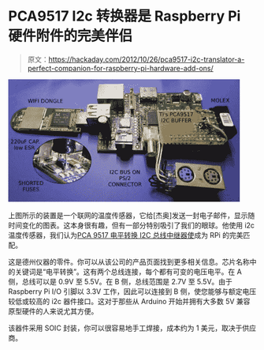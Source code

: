 # PCA9517 I2c 转换器是 Raspberry Pi 硬件附件的完美伴侣

> 原文：<https://hackaday.com/2012/10/26/pca9517-i2c-translator-a-perfect-companion-for-raspberry-pi-hardware-add-ons/>

![](img/aa2f389a6673ef9d5afcd6290efdc552.png "wireless-temperature-sensing-with-rpi")

上图所示的装置是一个联网的温度传感器，它给[杰奥]发送一封电子邮件，显示随时间变化的图表。这本身很有趣，但有一部分特别吸引了我们的眼球。他使用 i2c 温度传感器，我们认为[PCA 9517 电平转换 I2C 总线中继器使](http://www.digitalexperience.eu/site/hw/r-berry-bash-2)成为 RPi 的完美匹配。

这是德州仪器的零件。你可以从该公司的产品页面找到更多相关信息。芯片名称中的关键词是“电平转换”。这有两个总线连接，每个都有可变的电压电平。在 A 侧，总线可以是 0.9V 至 5.5V。在 B 侧，总线范围是 2.7V 至 5.5V。由于 Raspberry Pi I/O 引脚以 3.3V 工作，因此可以连接到 B 侧，使您能够与额定电压较低或较高的 i2c 器件接口。这对于那些从 Arduino 开始并拥有大多数 5V 兼容原型硬件的人来说尤其方便。

该器件采用 SOIC 封装，你可以很容易地手工焊接，成本约为 1 美元，取决于供应商。